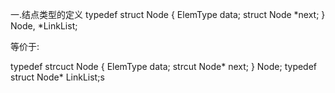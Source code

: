 一.结点类型的定义
typedef struct Node {
    ElemType data;
    struct Node *next;
} Node, *LinkList;

等价于:

typedef strcuct Node {
    ElemType data;
    strcut Node* next;
} Node;
typedef struct Node* LinkList;s



